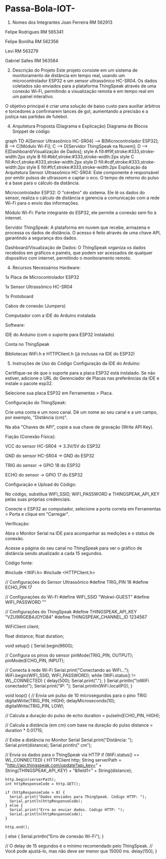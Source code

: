# Passa-Bola-IOT-
1. Nomes dos Integrantes
Joan Ferreira RM 562913

Felipe Rodrigues RM 565341

Felipe Bonilha RM 562356

Levi RM 563279

Gabriel Salles RM 563584

2. Descrição do Projeto
Este projeto consiste em um sistema de monitoramento de distância em tempo real, usando um microcontrolador ESP32 e um sensor ultrassônico HC-SR04. Os dados coletados são enviados para a plataforma ThingSpeak através de uma conexão Wi-Fi, permitindo a visualização remota e em tempo real em um painel interativo.

O objetivo principal é criar uma solução de baixo custo para auxiliar árbitros e torcedores a confirmarem lances de gol, aumentando a precisão e a justiça nas partidas de futebol.

4. Arquitetura Proposta (Diagrama e Explicação)
Diagrama de Blocos
Snippet de código

graph TD
    A[Sensor Ultrassônico HC-SR04] --> B[Microcontrolador ESP32];
    B --> C[Módulo Wi-Fi];
    C --> D[Servidor ThingSpeak na Nuvem];
    D --> E[Dashboard/Visualização de Dados];
    style A fill:#f9f,stroke:#333,stroke-width:2px
    style B fill:#bbf,stroke:#333,stroke-width:2px
    style C fill:#ccf,stroke:#333,stroke-width:2px
    style D fill:#cdf,stroke:#333,stroke-width:2px
    style E fill:#fcf,stroke:#333,stroke-width:2px
Explicação da Arquitetura
Sensor Ultrassônico HC-SR04: Este componente é responsável por emitir pulsos de ultrassom e captar o eco. O tempo de retorno do pulso é a base para o cálculo da distância.

Microcontrolador ESP32: O "cérebro" do sistema. Ele lê os dados do sensor, realiza o cálculo de distância e gerencia a comunicação com a rede Wi-Fi para o envio das informações.

Módulo Wi-Fi: Parte integrante do ESP32, ele permite a conexão sem fio à internet.

Servidor ThingSpeak: A plataforma em nuvem que recebe, armazena e processa os dados de distância. O acesso é feito através de uma chave API, garantindo a segurança dos dados.

Dashboard/Visualização de Dados: O ThingSpeak organiza os dados recebidos em gráficos e painéis, que podem ser acessados de qualquer dispositivo com internet, permitindo o monitoramento remoto.

4. Recursos Necessários
Hardware:

1x Placa de Microcontrolador ESP32

1x Sensor Ultrassônico HC-SR04

1x Protoboard

Cabos de conexão (Jumpers)

Computador com a IDE do Arduino instalada

Software:

IDE do Arduino (com o suporte para ESP32 instalado)

Conta no ThingSpeak

Bibliotecas WiFi.h e HTTPClient.h (já inclusas na IDE do ESP32)

5. Instruções de Uso do Código
Configuração da IDE do Arduino:

Certifique-se de que o suporte para a placa ESP32 está instalado. Se não estiver, adicione o URL do Gerenciador de Placas nas preferências da IDE e instale o pacote esp32.

Selecione sua placa ESP32 em Ferramentas > Placa.

Configuração do ThingSpeak:

Crie uma conta e um novo canal. Dê um nome ao seu canal e a um campo, por exemplo, "Distância (cm)".

Na aba "Chaves de API", copie a sua chave de gravação (Write API Key).

Fiação (Conexão Física):

VCC do sensor HC-SR04 → 3.3V/5V do ESP32

GND do sensor HC-SR04 → GND do ESP32

TRIG do sensor → GPIO 18 do ESP32

ECHO do sensor → GPIO 17 do ESP32

Configuração e Upload do Código:

No código, substitua WIFI_SSID, WIFI_PASSWORD e THINGSPEAK_API_KEY pelas suas próprias credenciais.

Conecte o ESP32 ao computador, selecione a porta correta em Ferramentas > Porta e clique em "Carregar".

Verificação:

Abra o Monitor Serial na IDE para acompanhar as medições e o status de conexão.

Acesse a página do seu canal no ThingSpeak para ver o gráfico de distância sendo atualizado a cada 15 segundos.

Código fonte:

#include <WiFi.h>
#include <HTTPClient.h>
 
// Configurações do Sensor Ultrassônico
#define TRIG_PIN 18
#define ECHO_PIN 17
 
// Configurações do Wi-Fi
#define WIFI_SSID "Wokwi-GUEST"
#define WIFI_PASSWORD ""
 
// Configurações do ThingSpeak
#define THINGSPEAK_API_KEY "VZU9IRGEB4JOYO84"
#define THINGSPEAK_CHANNEL_ID 1234567
 
WiFiClient client;
 
float distance;
float duration;
 
void setup() {
  Serial.begin(9600);
 
  // Configura os pinos do sensor
  pinMode(TRIG_PIN, OUTPUT);
  pinMode(ECHO_PIN, INPUT);
 
  // Conecta à rede Wi-Fi
  Serial.print("Conectando ao WiFi...");
  WiFi.begin(WIFI_SSID, WIFI_PASSWORD);
  while (WiFi.status() != WL_CONNECTED) {
    delay(500);
    Serial.print(".");
  }
  Serial.println("\nWiFi conectado!");
  Serial.print("IP: ");
  Serial.println(WiFi.localIP());
}
 
void loop() {
  // Envia um pulso de 10 microsegundos para o pino TRIG
  digitalWrite(TRIG_PIN, HIGH);
  delayMicroseconds(10);
  digitalWrite(TRIG_PIN, LOW);
 
  // Calcula a duração do pulso de echo
  duration = pulseIn(ECHO_PIN, HIGH);
 
  // Calcula a distância (em cm) com base na duração do pulso
  distance = duration * 0.01715;
 
  // Exibe a distância no Monitor Serial
  Serial.print("Distância: ");
  Serial.print(distance);
  Serial.println(" cm");
 
  // Envia os dados para o ThingSpeak via HTTP
  if (WiFi.status() == WL_CONNECTED) {
    HTTPClient http;
    String serverPath = "http://api.thingspeak.com/update?api_key=" + String(THINGSPEAK_API_KEY) +
                        "&field1=" + String(distance);
 
    http.begin(serverPath);
    int httpResponseCode = http.GET();
 
    if (httpResponseCode > 0) {
      Serial.print("Dados enviados para ThingSpeak. Código HTTP: ");
      Serial.println(httpResponseCode);
    } else {
      Serial.print("Erro ao enviar dados. Código HTTP: ");
      Serial.println(httpResponseCode);
    }
 
    http.end();
  } else {
    Serial.println("Erro de conexão Wi-Fi");
  }
 
  // O delay de 15 segundos é o mínimo recomendado pelo ThingSpeak.
  // Você pode ajustá-lo, mas não deve ser menor que 15000 ms.
  delay(150);
}
